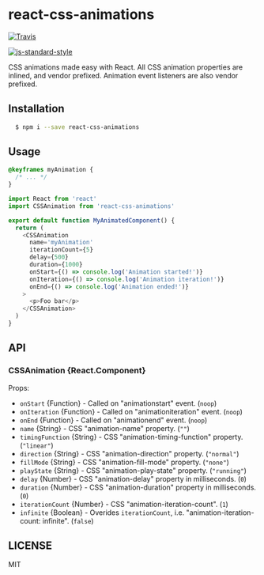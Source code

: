 # react-css-animations
[![Travis][travis-image]][travis-url]

[![js-standard-style](https://cdn.rawgit.com/feross/standard/master/badge.svg)](https://github.com/feross/standard)

CSS animations made easy with React. All CSS animation properties are inlined,
and vendor prefixed. Animation event listeners are also vendor prefixed.

## Installation
```bash
  $ npm i --save react-css-animations
```
## Usage

```css
@keyframes myAnimation {
  /* ... */
}
```

```js
import React from 'react'
import CSSAnimation from 'react-css-animations'

export default function MyAnimatedComponent() {
  return (
    <CSSAnimation
      name='myAnimation'
      iterationCount={5}
      delay={500}
      duration={1000}
      onStart={() => console.log('Animation started!')}
      onIteration={() => console.log('Animation iteration!')}
      onEnd={() => console.log('Animation ended!')}
    >
      <p>Foo bar</p>
    </CSSAnimation>
  )
}
```

 ## API

### CSSAnimation {React.Component}
Props:
* `onStart` {Function} - Called on "animationstart" event. (`noop`)
* `onIteration` {Function} - Called on "animationiteration" event. (`noop`)
* `onEnd` {Function} - Called on "animationend" event. (`noop`)
* `name` {String} - CSS "animation-name" property. (`""`)
* `timingFunction` {String} - CSS "animation-timing-function" property. (`"linear"`)
* `direction` {String} - CSS "animation-direction" property. (`"normal"`)
* `fillMode` {String} - CSS "animation-fill-mode" property. (`"none"`)
* `playState` {String} - CSS "animation-play-state" property. (`"running"`)
* `delay` {Number} - CSS "animation-delay" property in milliseconds. (`0`)
* `duration` {Number} - CSS "animation-duration" property in milliseconds. (`0`)
* `iterationCount` {Number} - CSS "animation-iteration-count". (`1`)
* `infinite` {Boolean} - Overides `iterationCount`, i.e. "animation-iteration-count: infinite". (`false`)

## LICENSE
MIT

[travis-image]: https://travis-ci.org/nickpisacane/react-css-animations.svg?branch=master
[travis-url]: https://travis-ci.org/nickpisacane/react-css-animations
